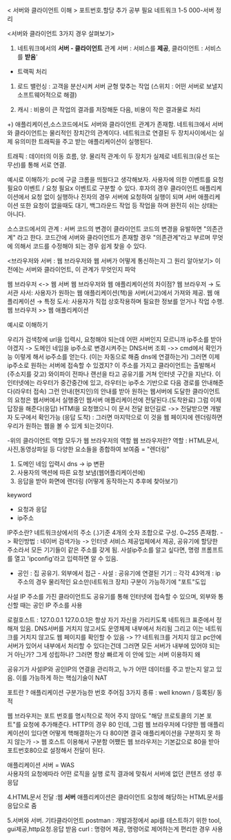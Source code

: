 < 서버와 클라이언트 이해 >
포트번호.할당 추가 공부 필요
네트워크 1-5
000-서버 정리

<서버와 클라이언트 3가지 경우 살펴보기> 

1. 네트워크에서의 **서버 - 클라이언트** 관계 
   서버 : 서비스를 **제공**, 클라이언트 : 서비스를 **받음**'
   
- 트랙픽 처리 
01) 로드 밸런싱 
: 고객을 분산시켜 서버 균형 맞추는 작업 (스위치 : 어떤 서버로 보낼지 소프트웨어적으로 해결)

02) 캐시 
: 비용이 큰 작업의 결과를 저장해둔 다음, 비용이 작은 결과물로 처리

+) 애플리케이션,소스코드에서도 서버와 클라이언트 관계가 존재함.
네트워크에서 서버와 클라이언트는 물리적인 장치간의 관계이다.
네트워크로 연결된 두 장치사이에서는 실제 유의미한 트래픽을 주고 받는 애플리케이션이 실행된다.

트래픽 : 데이터의 이동 흐름, 양.
물리적 관계:이 두 장치가 실제로 네트워크(유선 또는 무선)를 통해 서로 연결.

예시로 이해하기: pc에 구글 크롬을 띄웠다고 생각해보자.
사용자에 의한 이벤트를  요청 필요0 이벤트 / 요청 필요x 이벤트로 구분할 수 있다.
후자의 경우 클라이언트 애플리케이션에서 요청 없이 실행하나
전자의 경우 서버에 요청하여 실행이 되며 
서버 애플리케이션 또한 요청이 없을때도 대기, 백그라운드 작업 등 작업을 하며 완전히 쉬는 상태는 아니다.

소스코드에서의 관계
: 서버 코드의 변경이 클라이언트 코드의 변경을 유발하면 "의존관계" 라고 한다.
코드간에 서버와 클라이언트가 존재할 경우 "의존관계"라고 부르며 무엇에 의해서 코드를 수정해야 되는 경우 쉽게 찾을 수 있다.





<브라우저와 서버 : 웹 브라우저와 웹 서버가 어떻게 통신하는지 그 원리 알아보기>
이전에는 서버와 클라이언트, 이 관계가 무엇인지 파악

웹 브라우저 <-> 웹 서버 
웹 브라우저와 웹 애플리케이션의 차이점?
웹 브라우저 → 도서관 사서: 사용자가 원하는 웹 애플리케이션(책)을 서버(서고)에서 가져와 제공.
웹 애플리케이션 → 특정 도서: 사용자가 직접 상호작용하며 필요한 정보를 얻거나 작업 수행.
웹 브라우저 >> 웹 애플리케이션 


예시로 이해하기

우리가 검색창에 url을 입력시, 요청해야 되는데 어떤 서버인지 모르니까 ip주소를 받아야겠지
-> 도메인 네임을 ip주소로 변경시켜주는 DNS서버 조회
->> cmd에서 확인가능 
이렇게 해서 ip주소를 얻는다. (이는 자동으로 해줌 dns에 연결하는거)
그러면 이제 ip주소로 원하는 서버에 접속할 수 있겠지? 
이 주소를 가지고 클라이언트는 출발해서 (주소지를 갖고) 와이파이 전파나 랜선을 타고 공유기를 거쳐 인터넷 구간을 지난다.
이 인터넷에는 라우터가 중간중간에 있고, 라우터는 ip주소 기반으로 다음 경로를 안내해준다(라우터 접속)
그런 안내(현지인)의 안내를 받아 원하는 웹서버에 도달한 클라이언트의 요청은 웹서버에서 실행중인 웹서버 애플리케이션에 전달된다.(도착완료)
그럼 이제 답장을 해준다(응답) HTMl을 요청했으니 이 문서 전달
왔던길로 ->> 전달받으면 개발자 도구에서 확인가능 
(응답 도착) : 그러면 마지막으로 이 것을 웹 페이지에 렌더링하면 우리가 원하는 웹을 볼 수 있게 되는것이다.

-위의 클라이언트 역할 모두가 웹 브라우저의 역할 
웹 브라우저란?
역할 : HTML문서,사진,동영상파일 등 다양한 요소들을 종합하여 보여줌 = "렌더링"
 1. 도메인 네임 입력시 dns -> ip 변환
 2. 사용자의 액션에 따른 요청 보냄(웹어플리케이션에)
 3. 응답을 받아 화면에 렌더링 
(어떻게 동작하는지 추후에 찾아보기)

keyword 
- 요청과 응답
- ip주소 

IP주소란?
네트워크상에서의 주소
(.)기준 4개의 숫자 조합으로 구성. 0~255 존재함.
-> 확인방법 : 네이버 검색가능 -> 인터넷 서비스 제공업체에서 제공, 공유기에 할당한 주소라서 모든 기기들이 같은 주소를 갖게 됨.
사설ip주소를 알고 싶다면, 명령 프롬프트를 열고 'ipconfig'라고 입력하면 알 수 있음.


- 공인 : 집 공유기. 외부에서 접근  - 사설 : 공유기에 연결된 기기 :: 각각 43억개 
: ip주소의 경우 물리적인 요소만(네트워크 장치) 구분이 가능하기에 "포트"도입

사설 IP 주소를 가진 클라이언트도 공유기를 통해 인터넷에 접속할 수 있으며, 
외부와 통신할 때는 공인 IP 주소를 사용

로컬호스트 : 127.0.0.1 
127.0.0.1은 항상 자기 자신을 가리키도록 네트워크 표준에서 정해져 있음.
DNS서버를 거치지 않고서도 운영체제 내부에서 처리됨 
그리고 이는 네트워크를 거치지 않고도 웹 페이지를 확인할 수 있음  ->
?? 네트워크를 거치지 않고 pc안에 서버가 있어서 내부에서 처리할 수 있다는건데 그러면 모든 서버가 내부에 있어야 되는거 아닌가? 그게 성립하나? 그러면
항상 빠르게 이 안에 있는 서버 이용하지 왜 

공유기가 사설IP와 공인IP의 연결을 관리하고, 누가 어떤 데이터를 주고 받는지 알고 있음. 이를 가능하게 하는 핵심기술이 NAT

포트란 ?
애플리케이션 구분가능한 번호 주어짐
3가지 종류 : well known / 등록된/  동적 

웹 브라우저는 포트 번호를 명시적으로 적어 주지 않아도 "해당 프로토콜의 기본 포트"를 요청에 추가해준다. HTTP의 경우 80 인데, 그럼
웹 브라우저에 다양한 웹 애플리케이션이 있다면 어떻게 핵해결하는가 다 80이면 결국 애플리케이션을 구분하지 못 하지 않는가 -> 웹 호스트 이용해서 구분함 
어쨌든 웹 브라우저는 기본값으로 80을 받아 포트번호80으로 설정해서 전달이 된다.



애플리케이션 서버 = WAS  
사용자의 요청에따라 어떤 로직을 실행
로직 결과에 맞춰서 서버에 없던 콘텐츠 생성 후 응답

4.HTML문서 전달
:웹 **서버** 애플리케이션은 클라이언트 요청에 해당하는 HTML문서를 응답으로 줌 

5.서버와 서버. 기타클라이언트
postman : 개발과정에서 api를 테스트하기 위한 tool, gui제공,http요청.응답 받음
curl : 명령어 제공, 명령어로 제어하는게 편리한 경우 사용 


